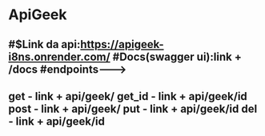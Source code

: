 # ApiGeek


#$Link da api:https://apigeek-i8ns.onrender.com/
#Docs(swagger ui):link + /docs
#endpoints--->
---
get - link + api/geek/
get_id - link + api/geek/id
post - link + api/geek/
put - link + api/geek/id
del - link + api/geek/id
--
